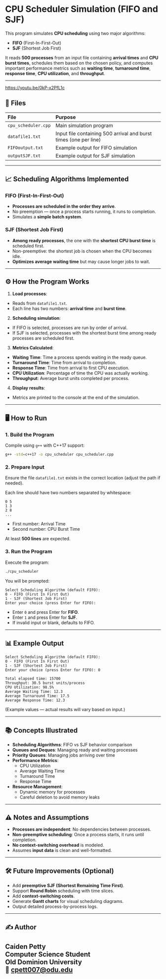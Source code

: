 # CPU Scheduler Simulation (FIFO and SJF)

This program simulates **CPU scheduling** using two major algorithms:

- **FIFO** (First-In-First-Out)
- **SJF** (Shortest Job First)

It reads **500 processes** from an input file containing **arrival times** and **CPU burst times**, schedules them based on the chosen policy, and computes important performance metrics such as **waiting time**, **turnaround time**, **response time**, **CPU utilization**, and **throughput**.

---
https://youtu.be/0kP-x2PfL1c
## 📂 Files

| File | Purpose |
| :--- | :------ |
| `cpu_scheduler.cpp` | Main simulation program |
| `datafile1.txt` | Input file containing 500 arrival and burst times (one per line) |
| `FIFOoutput.txt` | Example output for FIFO simulation |
| `outputSJF.txt` | Example output for SJF simulation |

---

## 📈 Scheduling Algorithms Implemented

### FIFO (First-In-First-Out)

- **Processes are scheduled in the order they arrive**.
- No preemption — once a process starts running, it runs to completion.
- Simulates a **simple batch system**.

### SJF (Shortest Job First)

- **Among ready processes**, the one with the **shortest CPU burst time** is scheduled first.
- Non-preemptive: the shortest job is chosen when the CPU becomes idle.
- **Optimizes average waiting time** but may cause longer jobs to wait.

---

## ⚙️ How the Program Works

1. **Load processes**:
  - Reads from `datafile1.txt`.
  - Each line has two numbers: **arrival time** and **burst time**.

2. **Scheduling simulation**:
  - If FIFO is selected, processes are run by order of arrival.
  - If SJF is selected, processes with the shortest burst time among ready processes are scheduled first.

3. **Metrics Calculated**:
  - **Waiting Time**: Time a process spends waiting in the ready queue.
  - **Turnaround Time**: Time from arrival to completion.
  - **Response Time**: Time from arrival to first CPU execution.
  - **CPU Utilization**: Percentage of time the CPU was actually working.
  - **Throughput**: Average burst units completed per process.

4. **Display results**:
  - Metrics are printed to the console at the end of the simulation.

---

## 🖥️ How to Run

### 1. Build the Program

Compile using `g++` with C++17 support:

```bash
g++ -std=c++17 -o cpu_scheduler cpu_scheduler.cpp
```

### 2. Prepare Input

Ensure the file `datafile1.txt` exists in the correct location (adjust the path if needed).

Each line should have two numbers separated by whitespace:

```
0 5
1 3
2 8
...
```
- First number: Arrival Time
- Second number: CPU Burst Time

At least **500 lines** are expected.

### 3. Run the Program

Execute the program:

```bash
./cpu_scheduler
```

You will be prompted:

```
Select Scheduling Algorithm (default FIFO):
0 - FIFO (First In First Out)
1 - SJF (Shortest Job First)
Enter your choice (press Enter for FIFO):
```

- Enter `0` and press Enter for **FIFO**.
- Enter `1` and press Enter for **SJF**.
- If invalid input or blank, defaults to FIFO.

---

## 📊 Example Output

```
Select Scheduling Algorithm (default FIFO):
0 - FIFO (First In First Out)
1 - SJF (Shortest Job First)
Enter your choice (press Enter for FIFO): 0

Total elapsed time: 15700
Throughput: 30.5 burst units/process
CPU Utilization: 98.5%
Average Waiting Time: 12.3
Average Turnaround Time: 17.5
Average Response Time: 12.3
```

(Example values — actual results will vary based on input.)

---

## 📚 Concepts Illustrated

- **Scheduling Algorithms**: FIFO vs SJF behavior comparison
- **Queues and Deques**: Managing ready and waiting processes
- **Priority Queues**: Managing jobs arriving over time
- **Performance Metrics**:
  - CPU Utilization
  - Average Waiting Time
  - Turnaround Time
  - Response Time
- **Resource Management**:
  - Dynamic memory for processes
  - Careful deletion to avoid memory leaks

---

## ⚠️ Notes and Assumptions

- **Processes are independent**: No dependencies between processes.
- **Non-preemptive scheduling**: Once a process starts, it runs until completion.
- **No context-switching overhead** is modeled.
- Assumes **input data** is clean and well-formatted.

---

## 🛠️ Future Improvements (Optional)

- Add **preemptive SJF (Shortest Remaining Time First)**.
- Support **Round Robin** scheduling with time slices.
- Add **context-switching costs**.
- Generate **Gantt charts** for visual scheduling diagrams.
- Output detailed process-by-process logs.

---

## ✍️ Author


**Caiden Petty**  
Computer Science Student  
Old Dominion University  
📧 [cpett007@odu.edu](mailto:cpett007@odu.edu)
---




